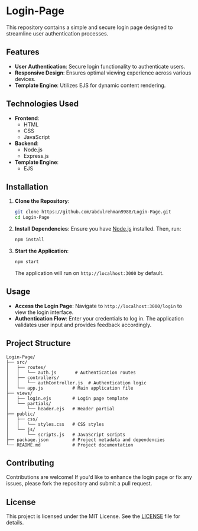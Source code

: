# Login-Page

This repository contains a simple and secure login page designed to streamline user authentication processes.

## Features

- **User Authentication**: Secure login functionality to authenticate users.
- **Responsive Design**: Ensures optimal viewing experience across various devices.
- **Template Engine**: Utilizes EJS for dynamic content rendering.

## Technologies Used

- **Frontend**:
  - HTML
  - CSS
  - JavaScript
- **Backend**:
  - Node.js
  - Express.js
- **Template Engine**:
  - EJS

## Installation

1. **Clone the Repository**:
   ```bash
   git clone https://github.com/abdulrehman9988/Login-Page.git
   cd Login-Page
   ```

2. **Install Dependencies**:
   Ensure you have [Node.js](https://nodejs.org/) installed. Then, run:
   ```bash
   npm install
   ```

3. **Start the Application**:
   ```bash
   npm start
   ```
   The application will run on `http://localhost:3000` by default.

## Usage

- **Access the Login Page**: Navigate to `http://localhost:3000/login` to view the login interface.
- **Authentication Flow**: Enter your credentials to log in. The application validates user input and provides feedback accordingly.

## Project Structure

```
Login-Page/
├── src/
│   ├── routes/
│   │   └── auth.js       # Authentication routes
│   ├── controllers/
│   │   └── authController.js  # Authentication logic
│   └── app.js           # Main application file
├── views/
│   ├── login.ejs        # Login page template
│   └── partials/
│       └── header.ejs   # Header partial
├── public/
│   ├── css/
│   │   └── styles.css   # CSS styles
│   └── js/
│       └── scripts.js   # JavaScript scripts
├── package.json         # Project metadata and dependencies
└── README.md            # Project documentation
```

## Contributing

Contributions are welcome! If you'd like to enhance the login page or fix any issues, please fork the repository and submit a pull request.

## License

This project is licensed under the MIT License. See the [LICENSE](LICENSE) file for details.
